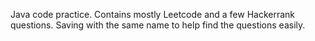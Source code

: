 Java code practice. Contains mostly Leetcode and a few Hackerrank questions. Saving with the same name to help find the questions easily.
